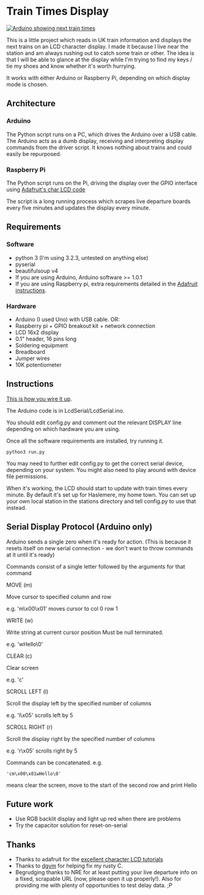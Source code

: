 Train Times Display
===================

[![Arduino showing next train times](http://farm9.staticflickr.com/8351/8328703591_f028941a37.jpg)](http://www.flickr.com/photos/orangebrompton/8328703591/)

This is a little project which reads in UK train information and displays the next trains 
on an LCD character display. I made it because I live near the station and am always rushing out to
catch some train or other. The idea is that I will be able to glance at the display while I'm trying
to find my keys / tie my shoes and know whether it's worth hurrying.

It works with either Arduino or Raspberry Pi, depending on which display mode is chosen.


Architecture
------------

### Arduino ###

The Python script runs on a PC, which drives the Arduino over a USB cable. The Arduino acts as a dumb display, receiving 
and interpreting display commands from the driver script. It knows nothing about trains and could easily be repurposed.


### Raspberry Pi ###

The Python script runs on the Pi, driving the display over the GPIO interface using [Adafruit's char LCD code](https://github.com/adafruit/Adafruit-Raspberry-Pi-Python-Code)


The script is a long running process which scrapes live departure boards every five minutes and updates the display every minute.


Requirements
------------

### Software ###

* python 3 (I'm using 3.2.3, untested on anything else)
* pyserial
* beautifulsoup v4
* If you are using Arduino, Arduino software >= 1.0.1 
* If you are using Raspberry pi, extra requirements detailed in the [Adafruit instructions](http://learn.adafruit.com/drive-a-16x2-lcd-directly-with-a-raspberry-pi/necessary-packages).

### Hardware ###

* Arduino (I used Uno) with USB cable. OR:
* Raspberry pi + GPIO breakout kit + network connection
* LCD 16x2 display
* 0.1" header, 16 pins long
* Soldering equipment
* Breadboard
* Jumper wires
* 10K potentiometer


Instructions
------------

[This is how you wire it up](http://learn.adafruit.com/character-lcds/wiring-a-character-lcd).

The Arduino code is in LcdSerial/LcdSerial.ino.

You should edit config.py and comment out the relevant DISPLAY line depending on which hardware you are using.

Once all the software requirements are installed, try running it.

    python3 run.py
    
You may need to further edit config.py to get the correct serial device, depending on your system. You might also need to 
play around with device file permissions.

When it's working, the LCD should start to update with train times every minute. By default it's set up for Haslemere,
my home town. You can set up your own local station in the stations directory and tell config.py to use that instead.


Serial Display Protocol (Arduino only)
--------------------------------------

Arduino sends a single zero when it's ready for action. (This is because it resets
itself on new serial connection - we don't want to throw commands at it until it's ready)

Commands consist of a single letter followed by the arguments for that command

MOVE (m)

Move cursor to specified column and row

e.g. 'm\x00\x01' moves cursor to col 0 row 1


WRITE (w)

Write string at current cursor position
Must be null terminated.

e.g. 'wHello\0'


CLEAR (c)

Clear screen

e.g. 'c'


SCROLL LEFT (l)

Scroll the display left by the specified number of columns

e.g. 'l\x05' scrolls left by 5


SCROLL RIGHT (r)

Scroll the display right by the specified number of columns

e.g. 'r\x05' scrolls right by 5


Commands can be concatenated. e.g.

    'cm\x00\x01wHello\0'
    
means clear the screen, move to the start of the second row and print Hello


Future work
-----------

* Use RGB backlit display and light up red when there are problems
* Try the capacitor solution for reset-on-serial


Thanks
------
* Thanks to adafruit for the [excellent character LCD tutorials](http://learn.adafruit.com/character-lcds/overview)
* Thanks to [dgym](https://github.com/dgym) for helping fix my rusty C.
* Begrudging thanks to NRE for at least putting your live departure info on a fixed, scrapable URL (now, please open it up properly!). Also for providing me with plenty of opportunities to test delay data. ;P
